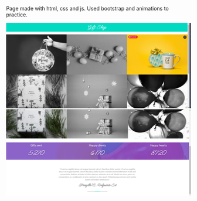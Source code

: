 Page made with html, css and js.
Used bootstrap and animations to practice.

![alt text](https://github.com/Fabiola0103/Gift-shop/blob/master/page%20preview/Screenshot_1.png)
![alt text](https://github.com/Fabiola0103/Gift-shop/blob/master/page%20preview/Screenshot_2.png)